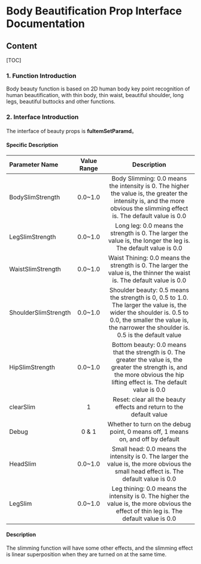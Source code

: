 # Body Beautification Prop Interface Documentation

## Content  

[TOC]

### 1. Function Introduction 

Body beauty function is based on 2D human body key point recognition of human beautification, with thin body, thin waist, beautiful shoulder, long legs, beautiful buttocks and other functions.

### 2. Interface Introduction  

The interface of beauty props is **fuItemSetParamd**。  

#### Specific Description  

| Parameter Name             | Value Range |                             Description                             |
| :------------------- | :------: | :----------------------------------------------------------: |
| BodySlimStrength     | 0.0~1.0  | Body Slimming: 0.0 means the intensity is 0. The higher the value is, the greater the intensity is, and the more obvious the slimming effect is. The default value is 0.0 |
| LegSlimStrength      | 0.0~1.0  |        Long leg: 0.0 means the strength is 0. The larger the value is, the longer the leg is. The default value is 0.0        |
| WaistSlimStrength    | 0.0~1.0  |        Waist Thining: 0.0 means the strength is 0. The larger the value is, the thinner the waist is. The default value is 0.0        |
| ShoulderSlimStrength | 0.0~1.0  | Shoulder beauty: 0.5 means the strength is 0, 0.5 to 1.0. The larger the value is, the wider the shoulder is. 0.5 to 0.0, the smaller the value is, the narrower the shoulder is. 0.5 is the default value |
| HipSlimStrength      | 0.0~1.0  | Bottom beauty: 0.0 means that the strength is 0. The greater the value is, the greater the strength is, and the more obvious the hip lifting effect is. The default value is 0.0 |
| clearSlim            |    1     |            Reset: clear all the beauty effects and return to the default value             |
| Debug                |  0 & 1   |      Whether to turn on the debug point, 0 means off, 1 means on, and off by default       |
| HeadSlim             | 0.0~1.0  |   Small head: 0.0 means the intensity is 0. The larger the value is, the more obvious the small head effect is. The default value is 0.0    |
| LegSlim              | 0.0~1.0  |  Leg thining: 0.0 means the intensity is 0. The higher the value is, the more obvious the effect of thin leg is. The default value is 0.0   |

#### Description 

The slimming function will have some other effects, and the slimming effect is linear superposition when they are turned on at the same time.

